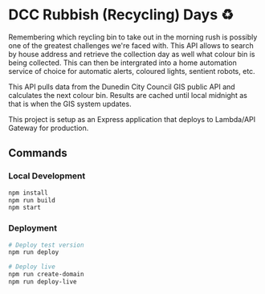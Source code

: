 # DCC Rubbish (Recycling) Days ♻
Remembering which reycling bin to take out in the morning rush is possibly one of the greatest challenges we're faced with. This API allows to search by house address and retrieve the collection day as well what colour bin is being collected. This can then be intergrated into a home automation service of choice for automatic alerts, coloured lights, sentient robots, etc.

This API pulls data from the Dunedin City Council GIS public API and calculates the next colour bin. Results are cached until local midnight as that is when the GIS system updates.

This project is setup as an Express application that deploys to Lambda/API Gateway for production.

## Commands

### Local Development
```bash
npm install
npm run build
npm start
```

### Deployment
```bash
# Deploy test version
npm run deploy

# Deploy live
npm run create-domain
npm run deploy-live
```